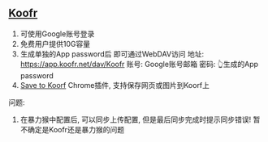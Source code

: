 ## [Koofr](https://app.koofr.net/)

1. 可使用Google账号登录
2. 免费用户提供10G容量
3. 生成单独的App password后 即可通过WebDAV访问
地址: https://app.koofr.net/dav/Koofr
账号: Google账号邮箱
密码: 👆生成的App password
4. [Save to Koorf](https://chromewebstore.google.com/detail/save-to-koofr/cgigbdaddgndbofikanbfmkpfoonlbpp)
Chrome插件, 支持保存网页或图片到Koorf上

问题:
1. 在暴力猴中配置后, 可以同步上传配置, 但是最后同步完成时提示同步错误!
暂不确定是Koofr还是暴力猴的问题